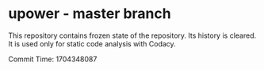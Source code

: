 # upower - master branch

This repository contains frozen state of the repository.
Its history is cleared. It is used only for static code
analysis with Codacy.

Commit Time: 1704348087